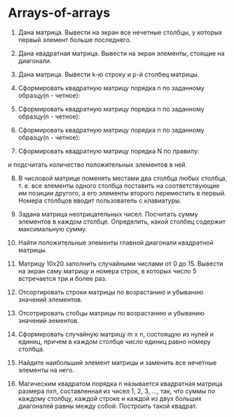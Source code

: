 # Arrays-of-arrays
1. Дана матрица. Вывести на экран все нечетные столбцы, у которых первый элемент больше последнего.

2. Дана квадратная матрица. Вывести на экран элементы, стоящие на диагонали.

3. Дана матрица. Вывести k-ю строку и p-й столбец матрицы.

4. Сформировать квадратную матрицу порядка n по заданному образцу(n - четное):



5. Сформировать квадратную матрицу порядка n по заданному образцу(n - четное):



6. Сформировать квадратную матрицу порядка n по заданному образцу(n - четное):



7. Сформировать квадратную матрицу порядка N по правилу:



и подсчитать количество положительных элементов в ней.

8. В числовой матрице поменять местами два столбца любых столбца, т. е. все элементы одного столбца поставить на соответствующие им позиции другого, а его элементы второго переместить в первый. Номера столбцов вводит пользователь с клавиатуры.

9. Задана матрица неотрицательных чисел. Посчитать сумму элементов в каждом столбце. Определить, какой столбец содержит максимальную сумму.

10. Найти положительные элементы главной диагонали квадратной матрицы.

11. Матрицу 10x20 заполнить случайными числами от 0 до 15. Вывести на экран саму матрицу и номера строк, в которых число 5 встречается три и более раз.

12. Отсортировать строки матрицы по возрастанию и убыванию значений элементов.

13. Отсотрировать стобцы матрицы по возрастанию и убыванию значений эементов.

14. Сформировать случайную матрицу m x n, состоящую из нулей и единиц, причем в каждом столбце число единиц равно номеру столбца.

15. Найдите наибольший элемент матрицы и заменить все нечетные элементы на него.

16. Магическим квадратом порядка n называется квадратная матрица размера nxn, составленная из чисел 1, 2, 3, ..., так, что суммы по каждому столбцу, каждой строке и каждой из двух больших диагоналей равны между собой. Построить такой квадрат. 

 
